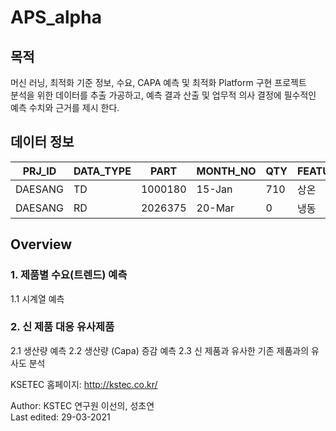 # APS_alpha
 


## 목적
머신 러닝, 최적화 기준 정보, 수요, CAPA 예측 및 최적화 Platform 구현 프로젝트    
분석을 위한 데이터를 추출 가공하고, 예측 결과 산출 및 업무적 의사 결정에 필수적인 예측 수치와 근거를 제시 한다.   

## 데이터 정보

| PRJ_ID   |  DATA_TYPE | PART | MONTH_NO | QTY  |  FEATURE_1 |  FEATURE_2  | 	FEATURE_3  |	FEATURE_4 | 	FEATURE_5 |
| ------- | ------- | ------- | ------- | ------- | ------- | ------- | ------- | ------- | ------- | 
|  DAESANG  |  TD   | 1000180 | 15-Jan    | 710  | 상온     | 100110100 | B2B | X  | C |
|  DAESANG  |  RD   | 2026375 | 20-Mar     | 0   | 냉동     | 997680140 | B2B | X | A |


## Overview

### 1. 제품별 수요(트렌드) 예측 
 1.1 시계열 예측
 
### 2. 신 제품 대응 유사제품
  2.1 생산량 예측 
  2.2 생산량 (Capa) 증감 예측
  2.3	신 제품과 유사한 기존 제품과의 유사도 분석



             
             
                    
                    

KSETEC 홈페이지: <http://kstec.co.kr/>   
   
      
     
   

Author: KSTEC 연구원 이선의, 성초연     
Last edited: 29-03-2021
